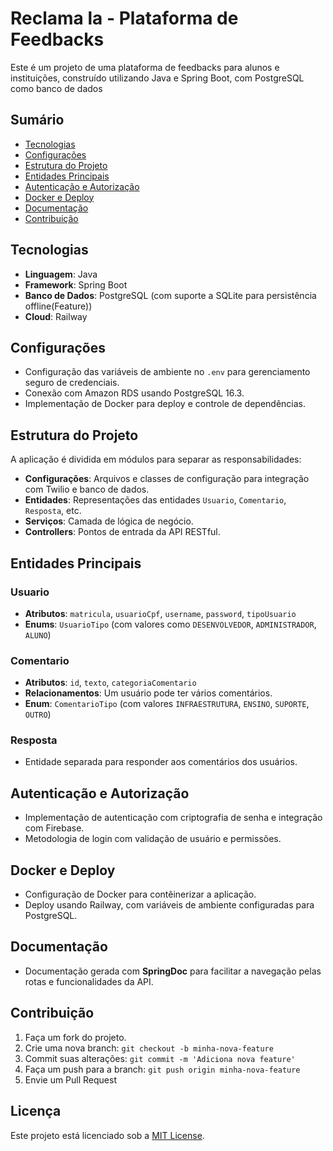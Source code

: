 # Reclama la - Plataforma de Feedbacks

Este é um projeto de uma plataforma de feedbacks para alunos e instituições, construído utilizando Java e Spring Boot, com PostgreSQL como banco de dados

## Sumário

- [Tecnologias](#tecnologias)
- [Configurações](#configurações)
- [Estrutura do Projeto](#estrutura-do-projeto)
- [Entidades Principais](#entidades-principais)
- [Autenticação e Autorização](#autenticação-e-autorização)
- [Docker e Deploy](#docker-e-deploy)
- [Documentação](#documentação)
- [Contribuição](#contribuição)

## Tecnologias

- **Linguagem**: Java
- **Framework**: Spring Boot
- **Banco de Dados**: PostgreSQL (com suporte a SQLite para persistência offline(Feature))
- **Cloud**: Railway


## Configurações

- Configuração das variáveis de ambiente no `.env` para gerenciamento seguro de credenciais.
- Conexão com Amazon RDS usando PostgreSQL 16.3.
- Implementação de Docker para deploy e controle de dependências.

## Estrutura do Projeto

A aplicação é dividida em módulos para separar as responsabilidades:

- **Configurações**: Arquivos e classes de configuração para integração com Twilio e banco de dados.
- **Entidades**: Representações das entidades `Usuario`, `Comentario`, `Resposta`, etc.
- **Serviços**: Camada de lógica de negócio.
- **Controllers**: Pontos de entrada da API RESTful.

## Entidades Principais

### Usuario
- **Atributos**: `matricula`, `usuarioCpf`, `username`, `password`, `tipoUsuario`
- **Enums**: `UsuarioTipo` (com valores como `DESENVOLVEDOR`, `ADMINISTRADOR`, `ALUNO`)

### Comentario
- **Atributos**: `id`, `texto`, `categoriaComentario`
- **Relacionamentos**: Um usuário pode ter vários comentários.
- **Enum**: `ComentarioTipo` (com valores `INFRAESTRUTURA`, `ENSINO`, `SUPORTE`, `OUTRO`)

### Resposta
- Entidade separada para responder aos comentários dos usuários.

## Autenticação e Autorização

- Implementação de autenticação com criptografia de senha e integração com Firebase.
- Metodologia de login com validação de usuário e permissões.

## Docker e Deploy

- Configuração de Docker para contêinerizar a aplicação.
- Deploy usando Railway, com variáveis de ambiente configuradas para PostgreSQL.

## Documentação

- Documentação gerada com **SpringDoc** para facilitar a navegação pelas rotas e funcionalidades da API.

## Contribuição

1. Faça um fork do projeto.
2. Crie uma nova branch: `git checkout -b minha-nova-feature`
3. Commit suas alterações: `git commit -m 'Adiciona nova feature'`
4. Faça um push para a branch: `git push origin minha-nova-feature`
5. Envie um Pull Request

## Licença

Este projeto está licenciado sob a [MIT License](LICENSE).

